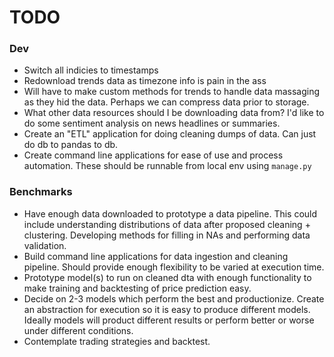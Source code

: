 # TODO

### Dev

- Switch all indicies to timestamps
- Redownload trends data as timezone info is pain in the ass
- Will have to make custom methods for trends to handle data massaging as they hid the data. Perhaps we can compress data prior to storage.
- What other data resources should I be downloading data from? I'd like to do some sentiment analysis on news headlines or summaries.
- Create an "ETL" application for doing cleaning dumps of data. Can just do db to pandas to db.
- Create command line applications for ease of use and process automation. These should be runnable from local env using `manage.py`

### Benchmarks
 
- Have enough data downloaded to prototype a data pipeline. This could include understanding distributions of data after proposed cleaning + clustering. Developing methods for filling in NAs and performing data validation.
- Build command line applications for data ingestion and cleaning pipeline. Should provide enough flexibility to be varied at execution time.
- Prototype model(s) to run on cleaned dta with enough functionality to make training and backtesting of price prediction easy.
- Decide on 2-3 models which perform the best and productionize. Create an abstraction for execution so it is easy to produce different models. Ideally models will product different results or perform better or worse under different conditions.
- Contemplate trading strategies and backtest.
